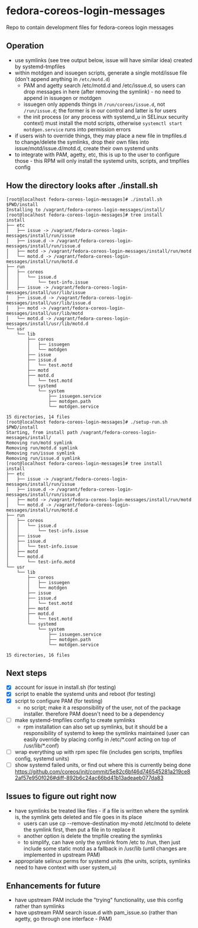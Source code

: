 # fedora-coreos-login-messages
Repo to contain development files for fedora-coreos login messages

## Operation
- use symlinks (see tree output below, issue will have similar idea) created by systemd-tmpfiles
- within motdgen and issuegen scripts, generate a single motd/issue file (don't append anything in `/etc/motd.d`)
    - PAM and agetty search /etc/motd.d and /etc/issue.d, so users can drop messages in here (after removing the symlink) - no need to append in issuegen or motdgen
    - issuegen only appends things in `/run/coreos/issue.d`, not `/run/issue.d`; the former is in our control and latter is for users
    - the init process (or any process with systemd_u in SELinux security context) must install the motd scripts, otherwise `systemctl start motdgen.service` runs into permission errors
- if users wish to override things, they may place a new file in tmpfiles.d to change/delete the symlinks, drop their own files into issue/motd/issue.d/motd.d, create their own systemd units
- to integrate with PAM, agetty, etc, this is up to the user to configure those - this RPM will only install the systemd units, scripts, and tmpfiles config

## How the directory looks after ./install.sh

```
[root@localhost fedora-coreos-login-messages]# ./install.sh $PWD/install
Installing to /vagrant/fedora-coreos-login-messages/install/
[root@localhost fedora-coreos-login-messages]# tree install
install
├── etc
│   ├── issue -> /vagrant/fedora-coreos-login-messages/install/run/issue
│   ├── issue.d -> /vagrant/fedora-coreos-login-messages/install/run/issue.d
│   ├── motd -> /vagrant/fedora-coreos-login-messages/install/run/motd
│   └── motd.d -> /vagrant/fedora-coreos-login-messages/install/run/motd.d
├── run
│   ├── coreos
│   │   └── issue.d
│   │       └── test-info.issue
│   ├── issue -> /vagrant/fedora-coreos-login-messages/install/usr/lib/issue
│   ├── issue.d -> /vagrant/fedora-coreos-login-messages/install/usr/lib/issue.d
│   ├── motd -> /vagrant/fedora-coreos-login-messages/install/usr/lib/motd
│   └── motd.d -> /vagrant/fedora-coreos-login-messages/install/usr/lib/motd.d
└── usr
    └── lib
        ├── coreos
        │   ├── issuegen
        │   └── motdgen
        ├── issue
        ├── issue.d
        │   └── test.motd
        ├── motd
        ├── motd.d
        │   └── test.motd
        └── systemd
            └── system
                ├── issuegen.service
                ├── motdgen.path
                └── motdgen.service

15 directories, 14 files
[root@localhost fedora-coreos-login-messages]# ./setup-run.sh $PWD/install
Starting, from install path /vagrant/fedora-coreos-login-messages/install/
Removing run/motd symlink
Removing run/motd.d symlink
Removing run/issue symlink
Removing run/issue.d symlink
[root@localhost fedora-coreos-login-messages]# tree install
install
├── etc
│   ├── issue -> /vagrant/fedora-coreos-login-messages/install/run/issue
│   ├── issue.d -> /vagrant/fedora-coreos-login-messages/install/run/issue.d
│   ├── motd -> /vagrant/fedora-coreos-login-messages/install/run/motd
│   └── motd.d -> /vagrant/fedora-coreos-login-messages/install/run/motd.d
├── run
│   ├── coreos
│   │   └── issue.d
│   │       └── test-info.issue
│   ├── issue
│   ├── issue.d
│   │   └── test-info.issue
│   ├── motd
│   └── motd.d
│       └── test-info.motd
└── usr
    └── lib
        ├── coreos
        │   ├── issuegen
        │   └── motdgen
        ├── issue
        ├── issue.d
        │   └── test.motd
        ├── motd
        ├── motd.d
        │   └── test.motd
        └── systemd
            └── system
                ├── issuegen.service
                ├── motdgen.path
                └── motdgen.service

15 directories, 16 files

```

## Next steps
- [x] account for issue in install.sh (for testing)
- [x] script to enable the systemd units and reboot (for testing)
- [x] script to configure PAM (for testing)
    - no script; make it a responsibility of the user, not of the package installer. therefore PAM doesn't need to be a dependency
- [ ] make systemd-tmpfiles config to create symlinks
    - rpm installation can also set up symlinks, but it should be a responsibility of systemd to keep the symlinks maintained (user can easily override by placing config in /etc/\*.conf acting on top of /usr/lib/\*.conf)
- [ ] wrap everything up with rpm spec file (includes gen scripts, tmpfiles config, systemd units)
- [ ] show systemd failed units, or find out where this is currently being done https://github.com/coreos/init/commit/5e82c6bf46d746545281a219ce82af57e950f026#diff-892b6c24ac66bd41b13adeaeb077da83

## Issues to figure out right now
 - have symlinks be treated like files - if a file is written where the symlink is, the symlink gets deleted and file goes in its place
    - users can use cp --remove-destination my-motd /etc/motd to delete the symlink first, then put a file in to replace it
    - another option is delete the tmpfile creating the symlinks
    - to simplify, can have only the symlink from /etc to /run, then just include some static motd as a fallback in /usr/lib (until changes are implemented in upstream PAM)
- appropriate selinux perms for systemd units (the units, scripts, symlinks need to have context with user system_u)

## Enhancements for future
- have upstream PAM include the "trying" functionality, use this config rather than symlinks
- have upstream PAM search issue.d with pam_issue.so (rather than agetty, go through one interface - PAM)
